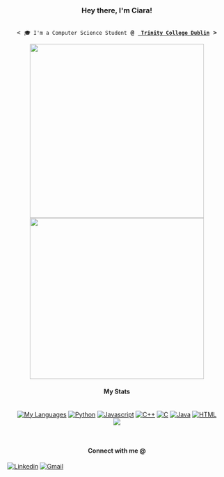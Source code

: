 <h3 align="center">Hey there, I'm Ciara!</h3>
<p align="center"><br>
  <samp>
    < </b> <code>🎓 I'm a Computer Science Student</code> <b>@</b> <a href="https://www.tcd.ie/"><b><code> Trinity College Dublin</code></b></a> <b> > </b>
  </samp>
</p>
<p align="center">
  <img src="https://user-images.githubusercontent.com/61195644/179372622-3fb55929-b5e1-469f-9aa9-333d9e011df0.gif" width="400" />
  <img src="https://user-images.githubusercontent.com/61195644/179372868-600591e4-4342-42e1-9829-3b4fa5194953.gif" width="400" height="370" /> 
</p>
<stats align="center">
  <h4 align="center">My Stats</h4>
  <p align="center">
    <br>
      <a href="https://github.com/lynchc34?tab=repositories" target="_blank"><img alt="My Languages" src="https://img.shields.io/badge/-code-000000?style=flat-square&logo=Plex&logoColor=white"></a>
      <a href="https://github.com/lynchc34?tab=repositories&language=python" target="_blank"><img alt="Python" src="https://img.shields.io/badge/-Python-3572A5?style=flat-square&logo=Python&logoColor=white"></a>
      <a href="https://github.com/lynchc34?tab=repositories&language=javascript" target="_blank"><img alt="Javascript" src="https://img.shields.io/badge/-Javascript-f1e05a?style=flat-square&logo=Javascript&logoColor=white"></a>
      <a href="https://github.com/lynchc34?tab=repositories&language=c%2B%2B" target="_blank"><img alt="C++" src="https://img.shields.io/badge/-C%2B%2B-f34b7d?style=flat-square&logo=C%2B%2B&logoColor=white"></a>
      <a href="https://github.com/lynchc34?tab=repositories&language=C" target="_blank"><img alt="C" src="https://img.shields.io/badge/-C-red"></a>
      <a href="https://github.com/lynchc34?tab=repositories&language=java" target="_blank"><img alt="Java" src="https://img.shields.io/badge/-Java-lightgreye"></a>
      <a href="https://github.com/lynchc34?tab=repositories&language=html" target="_blank"><img alt="HTML" src="https://img.shields.io/badge/-HTML-E34F26?style=flat-square&logo=HTML5&logoColor=white"></a>
  <br>
  <img src="https://github-readme-stats.vercel.app/api?username=lynchc34&show_icons=true&theme=gotham"></img>
<br> 

<p align="center">
  <br>
   <h4 align="center">Connect with me @</h4>
   <a href="https://www.linkedin.com/in/ciara-lynch-69812119a/" target="_blank"><img alt="Linkedin" src="https://img.shields.io/badge/linkedin%20-           %230077B5.svg?&style=for-the-badge&logo=linkedin&logoColor=white"></a>
   <a href="mailto:clynch0093@gmail.com" target="_blank"><img alt="Gmail" src="https://img.shields.io/badge/gmail-D14836?&style=for-the- badge&logo=gmail&logoColor=white"></a><br>
</p>

